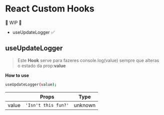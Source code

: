 # React Custom Hooks

🚧 WIP 🚧
- useUpdateLogger ✅

## useUpdateLogger

> Este **Hook** serve para fazeres console.log(value) sempre que alteras o estado da prop:**value**

**How to use**
```bash
useUpdateLogger(value);
```
|                |Props                          |Type                         |
|----------------|-------------------------------|-----------------------------|
|value           |`'Isn't this fun?'`            |unknown                      |
